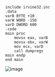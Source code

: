 ```
include irvine32.inc
.data
varB BYTE +10
varW WORD -150
varD DWORD 600
.code
main proc
	movsx eax, varB
	movsx ebx, varW
	mov ecx, varD
	call dumpregs
main endp
end main
```
![image](https://github.com/user-attachments/assets/c314642e-6692-448f-b172-02a373b61acf)
